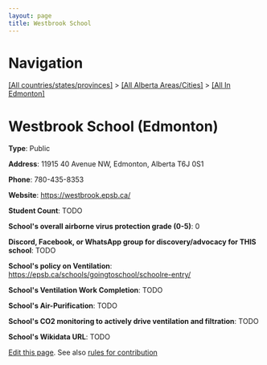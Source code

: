 ```yaml
---
layout: page
title: Westbrook School
---
```

# Navigation

[[All countries/states/provinces]](../../..) > [[All Alberta Areas/Cities]](../..) > [[All In Edmonton]](..)

# Westbrook School (Edmonton)

**Type**: Public

**Address**: 11915 40 Avenue NW, Edmonton, Alberta T6J 0S1

**Phone**: 780-435-8353

**Website**: <https://westbrook.epsb.ca/>

**Student Count**: TODO

**School's overall airborne virus protection grade (0-5)**: 0

**Discord, Facebook, or WhatsApp group for discovery/advocacy for THIS school**: TODO

**School's policy on Ventilation**: <https://epsb.ca/schools/goingtoschool/schoolre-entry/>

**School's Ventilation Work Completion**: TODO

**School's Air-Purification**: TODO

**School's CO2 monitoring to actively drive ventilation and filtration**: TODO

**School's Wikidata URL**: TODO


[Edit this page](https://github.com/ventilate-schools/AB/edit/main/./Edmonton/Westbrook_School.md). See also [rules for contribution](../../../contribution-rules/)